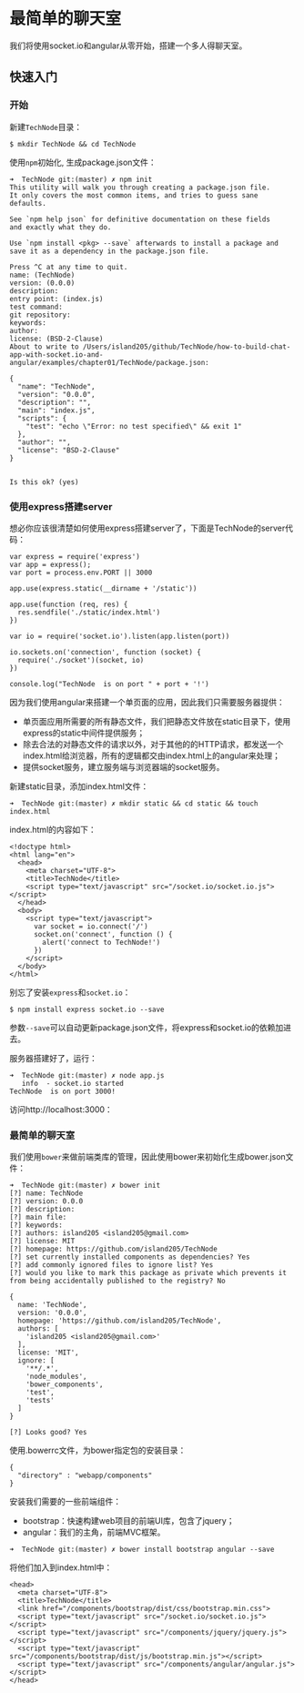 # 最简单的聊天室

我们将使用socket.io和angular从零开始，搭建一个多人得聊天室。

## 快速入门

### 开始

新建`TechNode`目录：

```
$ mkdir TechNode && cd TechNode
```

使用`npm`初始化, 生成package.json文件：

```
➜  TechNode git:(master) ✗ npm init
This utility will walk you through creating a package.json file.
It only covers the most common items, and tries to guess sane defaults.

See `npm help json` for definitive documentation on these fields
and exactly what they do.

Use `npm install <pkg> --save` afterwards to install a package and
save it as a dependency in the package.json file.

Press ^C at any time to quit.
name: (TechNode) 
version: (0.0.0) 
description: 
entry point: (index.js) 
test command: 
git repository: 
keywords: 
author: 
license: (BSD-2-Clause) 
About to write to /Users/island205/github/TechNode/how-to-build-chat-app-with-socket.io-and-angular/examples/chapter01/TechNode/package.json:

{
  "name": "TechNode",
  "version": "0.0.0",
  "description": "",
  "main": "index.js",
  "scripts": {
    "test": "echo \"Error: no test specified\" && exit 1"
  },
  "author": "",
  "license": "BSD-2-Clause"
}


Is this ok? (yes) 
```


### 使用express搭建server

想必你应该很清楚如何使用express搭建server了，下面是TechNode的server代码：

```
var express = require('express')
var app = express();
var port = process.env.PORT || 3000

app.use(express.static(__dirname + '/static'))

app.use(function (req, res) {
  res.sendfile('./static/index.html')
})

var io = require('socket.io').listen(app.listen(port))

io.sockets.on('connection', function (socket) {
  require('./socket')(socket, io)
})

console.log("TechNode  is on port " + port + '!')
```

因为我们使用angular来搭建一个单页面的应用，因此我们只需要服务器提供：

- 单页面应用所需要的所有静态文件，我们把静态文件放在static目录下，使用express的static中间件提供服务；
- 除去合法的对静态文件的请求以外，对于其他的的HTTP请求，都发送一个index.html给浏览器，所有的逻辑都交由index.html上的angular来处理；
- 提供socket服务，建立服务端与浏览器端的socket服务。

新建static目录，添加index.html文件：

```
➜  TechNode git:(master) ✗ mkdir static && cd static && touch index.html
```

index.html的内容如下：

```
<!doctype html>
<html lang="en">
  <head>
    <meta charset="UTF-8">
    <title>TechNode</title>
    <script type="text/javascript" src="/socket.io/socket.io.js"></script>
  </head>
  <body>
    <script type="text/javascript">
      var socket = io.connect('/')
      socket.on('connect', function () {
        alert('connect to TechNode!')
      })
    </script>
  </body>
</html>
```

别忘了安装`express`和`socket.io`：

```
$ npm install express socket.io --save
```

参数`--save`可以自动更新package.json文件，将express和socket.io的依赖加进去。

服务器搭建好了，运行：

```
➜  TechNode git:(master) ✗ node app.js 
   info  - socket.io started
TechNode  is on port 3000!
```

访问http://localhost:3000：

### 最简单的聊天室

我们使用`bower`来做前端类库的管理，因此使用bower来初始化生成bower.json文件：

```
➜  TechNode git:(master) ✗ bower init
[?] name: TechNode
[?] version: 0.0.0
[?] description: 
[?] main file: 
[?] keywords: 
[?] authors: island205 <island205@gmail.com>
[?] license: MIT
[?] homepage: https://github.com/island205/TechNode
[?] set currently installed components as dependencies? Yes
[?] add commonly ignored files to ignore list? Yes
[?] would you like to mark this package as private which prevents it from being accidentally published to the registry? No

{
  name: 'TechNode',
  version: '0.0.0',
  homepage: 'https://github.com/island205/TechNode',
  authors: [
    'island205 <island205@gmail.com>'
  ],
  license: 'MIT',
  ignore: [
    '**/.*',
    'node_modules',
    'bower_components',
    'test',
    'tests'
  ]
}

[?] Looks good? Yes
```
使用.bowerrc文件，为bower指定包的安装目录：

```
{
  "directory" : "webapp/components"
}
```

安装我们需要的一些前端组件：

- bootstrap：快速构建web项目的前端UI库，包含了jquery；
- angular：我们的主角，前端MVC框架。

```
➜  TechNode git:(master) ✗ bower install bootstrap angular --save
```

将他们加入到index.html中：

```
<head>
  <meta charset="UTF-8">
  <title>TechNode</title>
  <link href="/components/bootstrap/dist/css/bootstrap.min.css">
  <script type="text/javascript" src="/socket.io/socket.io.js"></script>
  <script type="text/javascript" src="/components/jquery/jquery.js"></script>
  <script type="text/javascript" src="/components/bootstrap/dist/js/bootstrap.min.js"></script>
  <script type="text/javascript" src="/components/angular/angular.js"></script>
</head>
```



